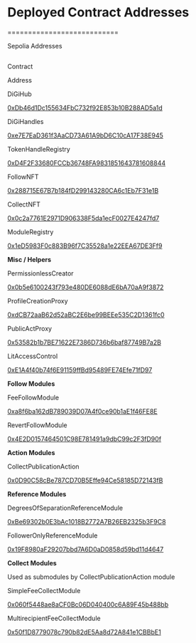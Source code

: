 # Deployed Contract Addresses
===========================

Sepolia Addresses

[](#sepolia-addresses)
-----------------------------------------------------------

Contract

Address

DiGiHub

[0xDb46d1Dc155634FbC732f92E853b10B288AD5a1d](https://polygonscan.com/address/0xDb46d1Dc155634FbC732f92E853b10B288AD5a1d)

DiGiHandles

[0xe7E7EaD361f3AaCD73A61A9bD6C10cA17F38E945](https://polygonscan.com/address/0xe7E7EaD361f3AaCD73A61A9bD6C10cA17F38E945)

TokenHandleRegistry

[0xD4F2F33680FCCb36748FA9831851643781608844](https://polygonscan.com/address/0xD4F2F33680FCCb36748FA9831851643781608844)

FollowNFT

[0x288715E67B7b184fD299143280CA6c1Eb7F31e1B](https://polygonscan.com/address/0x288715E67B7b184fD299143280CA6c1Eb7F31e1B)

CollectNFT

[0x0c2a7761E2971D906338F5da1ecF0027E4247fd7](https://polygonscan.com/address/0x0c2a7761E2971D906338F5da1ecF0027E4247fd7)

ModuleRegistry

[0x1eD5983F0c883B96f7C35528a1e22EEA67DE3Ff9](https://polygonscan.com/address/0x1eD5983F0c883B96f7C35528a1e22EEA67DE3Ff9)

**Misc / Helpers**

PermissionlessCreator

[0x0b5e6100243f793e480DE6088dE6bA70aA9f3872](https://polygonscan.com/address/0x0b5e6100243f793e480DE6088dE6bA70aA9f3872)

ProfileCreationProxy

[0xdCB72aaB62d52aBC2E6be99BEEe535C2D1361fc0](https://polygonscan.com/address/0xdCB72aaB62d52aBC2E6be99BEEe535C2D1361fc0)

PublicActProxy

[0x53582b1b7BE71622E7386D736b6baf87749B7a2B](https://polygonscan.com/address/0x53582b1b7BE71622E7386D736b6baf87749B7a2B)

LitAccessControl

[0xE1A4f40b74f6E91159ffBd95489FE74Efe71fD97](https://polygonscan.com/address/0xE1A4f40b74f6E91159ffBd95489FE74Efe71fD97)

**Follow Modules**

FeeFollowModule

[0xa8f6ba162dB789039D07A4f0ce90b1aE1f46FE8E](https://polygonscan.com/address/0xa8f6ba162dB789039D07A4f0ce90b1aE1f46FE8E)

RevertFollowModule

[0x4E2D0157464501C98E781491a9dbC99c2F3fD90f](https://polygonscan.com/address/0x4E2D0157464501C98E781491a9dbC99c2F3fD90f)

**Action Modules**

CollectPublicationAction

[0x0D90C58cBe787CD70B5Effe94Ce58185D72143fB](https://polygonscan.com/address/0x0D90C58cBe787CD70B5Effe94Ce58185D72143fB)

**Reference Modules**

DegreesOfSeparationReferenceModule

[0xBe69302b0E3bAc1018B2772A7B26EB2325b3F9C8](https://polygonscan.com/address/0xBe69302b0E3bAc1018B2772A7B26EB2325b3F9C8)

FollowerOnlyReferenceModule

[0x19F8980aF29207bbd7A6D0aD0858d59bd11d4647](https://polygonscan.com/address/0x19F8980aF29207bbd7A6D0aD0858d59bd11d4647)

**Collect Modules**

Used as submodules by CollectPublicationAction module

SimpleFeeCollectModule

[0x060f5448ae8aCF0Bc06D040400c6A89F45b488bb](https://polygonscan.com/address/0x060f5448ae8aCF0Bc06D040400c6A89F45b488bb)

MultirecipientFeeCollectModule

[0x50f1D8779078c790b82dE5Aa8d72A841e1CBBbE1](https://polygonscan.com/address/0x50f1D8779078c790b82dE5Aa8d72A841e1CBBbE1)

